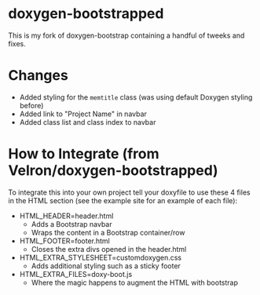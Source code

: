 doxygen-bootstrapped
====================

This is my fork of doxygen-bootstrap containing a handful of tweeks and fixes.

# Changes
* Added styling for the `memtitle` class (was using default Doxygen styling before)
* Added link to "Project Name" in navbar
* Added class list and class index to navbar

# How to Integrate (from Velron/doxygen-bootstrapped)

To integrate this into your own project tell your doxyfile to use these 4 files in the HTML section (see the example site for an example of each file):

* HTML_HEADER=header.html
    * Adds a Bootstrap navbar
    * Wraps the content in a Bootstrap container/row
* HTML_FOOTER=footer.html
    * Closes the extra divs opened in the header.html
* HTML\_EXTRA_STYLESHEET=customdoxygen.css
    * Adds additional styling such as a sticky footer   
* HTML\_EXTRA_FILES=doxy-boot.js
    * Where the magic happens to augment the HTML with bootstrap
